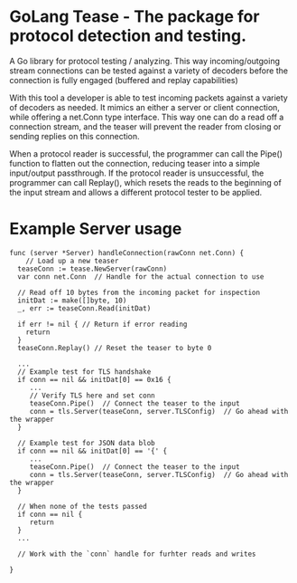 # GoLang Tease - The package for protocol detection and testing.


A Go library for protocol testing / analyzing.  This way incoming/outgoing stream connections can be tested against a variety of decoders before the connection is fully engaged (buffered and replay capabilities)

With this tool a developer is able to test incoming
packets against a variety of decoders as needed.  It
mimics an either a server or client connection, while offering a net.Conn type
interface.  This way one can do a read off a connection stream, and the teaser
will prevent the reader from closing or sending replies on this connection.  

When a
protocol reader is successful, the programmer can call the Pipe() function to
flatten out the connection, reducing teaser into a simple input/output passthrough.  If
the protocol reader is unsuccessful, the programmer can call Replay(), which
resets the reads to the beginning of the input stream and allows a different
protocol tester to be applied.

# Example Server usage
```
func (server *Server) handleConnection(rawConn net.Conn) {
	// Load up a new teaser
  teaseConn := tease.NewServer(rawConn)
  var conn net.Conn  // Handle for the actual connection to use

  // Read off 10 bytes from the incoming packet for inspection
  initDat := make([]byte, 10)
  _, err := teaseConn.Read(initDat)

  if err != nil { // Return if error reading
    return
  }
  teaseConn.Replay() // Reset the teaser to byte 0

  ...
  // Example test for TLS handshake
  if conn == nil && initDat[0] == 0x16 {
     ...
     // Verify TLS here and set conn
     teaseConn.Pipe()  // Connect the teaser to the input
     conn = tls.Server(teaseConn, server.TLSConfig)  // Go ahead with the wrapper
  }

  // Example test for JSON data blob
  if conn == nil && initDat[0] == '{' {
     ...
     teaseConn.Pipe()  // Connect the teaser to the input
     conn = tls.Server(teaseConn, server.TLSConfig)  // Go ahead with the wrapper
  }

  // When none of the tests passed
  if conn == nil {
     return
  }
  ...

  // Work with the `conn` handle for furhter reads and writes

}
```


